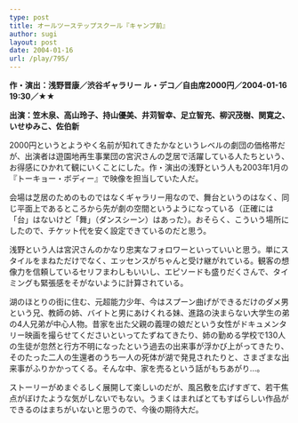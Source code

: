 ```yaml
---
type: post
title: オールツーステップスクール『キャンプ前』
author: sugi
layout: post
date: 2004-01-16
url: /play/795/
---
```

**作・演出：浅野晋康／渋谷ギャラリー ル・デコ／自由席2000円／2004-01-16 19:30／★★**

**出演：笠木泉、高山玲子、持山優美、井苅智幸、足立智充、柳沢茂樹、関寛之、いせゆみこ、佐伯新**

2000円というとようやく名前が知れてきたかなというレベルの劇団の価格帯だが、出演者は遊園地再生事業団の宮沢さんの芝居で活躍している人たちという、お得感にひかれて観にいくことにした。作・演出の浅野という人も2003年1月の『トーキョー・ボディー』で映像を担当していた人だ。

会場は芝居のためのものではなくギャラリー用なので、舞台というのはなく、同じ平面上であるところから先が劇の空間というようになっている（正確には「台」はないけど「舞」（ダンスシーン）はあった）。おそらく、こういう場所にしたので、チケット代を安く設定できているのだと思う。

浅野という人は宮沢さんのかなり忠実なフォロワーといっていいと思う。単にスタイルをまねただけでなく、エッセンスがちゃんと受け継がれている。観客の想像力を信頼しているセリフまわしもいいし、エピソードも盛りだくさんで、タイミングも緊張感をそがないように計算されている。

湖のほとりの街に住む、元超能力少年、今はスプーン曲げができるだけのダメ男という兄、教師の姉、バイトと男にあけくれる妹、進路の決まらない大学生の弟の4人兄弟が中心人物。昔家を出た父親の義理の娘だという女性がドキュメンタリー映画を撮らせてくださいといってたずねてきたり、姉の勤める学校で130人の生徒が忽然と行方不明になったという過去の出来事が浮かび上がってきたり、そのたった二人の生還者のうち一人の死体が湖で発見されたりと、さまざまな出来事がふりかかってくる。そんな中、家を売るという話がもちあがり...。

ストーリーがめまぐるしく展開して楽しいのだが、風呂敷を広げすぎて、若干焦点がぼけたような気がしないでもない。うまくはまればとてもすばらしい作品ができるのはまちがいないと思うので、今後の期待大だ。
